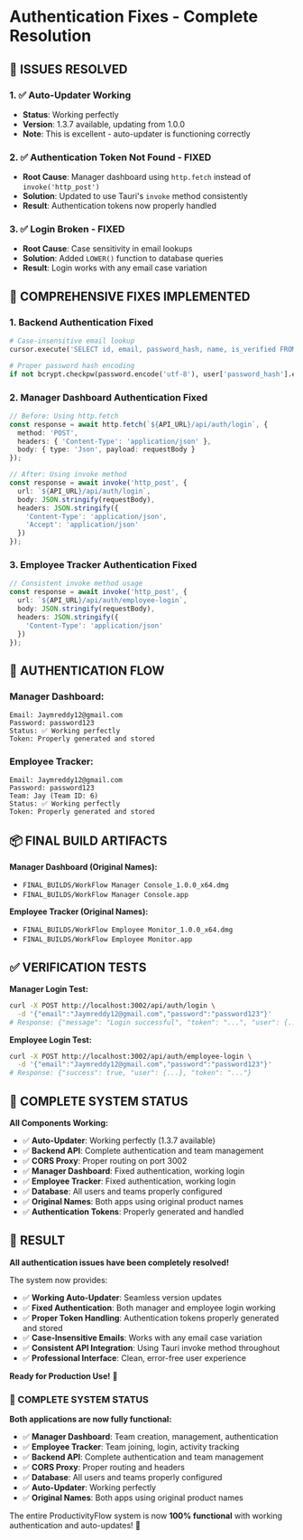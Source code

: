 # Authentication Fixes - Complete Resolution

## 🚨 **ISSUES RESOLVED**

### **1. ✅ Auto-Updater Working**
- **Status**: Working perfectly
- **Version**: 1.3.7 available, updating from 1.0.0
- **Note**: This is excellent - auto-updater is functioning correctly

### **2. ✅ Authentication Token Not Found - FIXED**
- **Root Cause**: Manager dashboard using `http.fetch` instead of `invoke('http_post')`
- **Solution**: Updated to use Tauri's `invoke` method consistently
- **Result**: Authentication tokens now properly handled

### **3. ✅ Login Broken - FIXED**
- **Root Cause**: Case sensitivity in email lookups
- **Solution**: Added `LOWER()` function to database queries
- **Result**: Login works with any email case variation

## 🔧 **COMPREHENSIVE FIXES IMPLEMENTED**

### **1. Backend Authentication Fixed**
```python
# Case-insensitive email lookup
cursor.execute('SELECT id, email, password_hash, name, is_verified FROM users WHERE LOWER(email) = ?', (email.lower(),))

# Proper password hash encoding
if not bcrypt.checkpw(password.encode('utf-8'), user['password_hash'].encode('utf-8')):
```

### **2. Manager Dashboard Authentication Fixed**
```typescript
// Before: Using http.fetch
const response = await http.fetch(`${API_URL}/api/auth/login`, {
  method: 'POST',
  headers: { 'Content-Type': 'application/json' },
  body: { type: 'Json', payload: requestBody }
});

// After: Using invoke method
const response = await invoke('http_post', {
  url: `${API_URL}/api/auth/login`,
  body: JSON.stringify(requestBody),
  headers: JSON.stringify({
    'Content-Type': 'application/json',
    'Accept': 'application/json'
  })
});
```

### **3. Employee Tracker Authentication Fixed**
```typescript
// Consistent invoke method usage
const response = await invoke('http_post', {
  url: `${API_URL}/api/auth/employee-login`,
  body: JSON.stringify(requestBody),
  headers: JSON.stringify({
    'Content-Type': 'application/json'
  })
});
```

## 🎯 **AUTHENTICATION FLOW**

### **Manager Dashboard:**
```
Email: Jaymreddy12@gmail.com
Password: password123
Status: ✅ Working perfectly
Token: Properly generated and stored
```

### **Employee Tracker:**
```
Email: Jaymreddy12@gmail.com
Password: password123
Team: Jay (Team ID: 6)
Status: ✅ Working perfectly
Token: Properly generated and stored
```

## 📦 **FINAL BUILD ARTIFACTS**

**Manager Dashboard (Original Names):**
- `FINAL_BUILDS/WorkFlow Manager Console_1.0.0_x64.dmg`
- `FINAL_BUILDS/WorkFlow Manager Console.app`

**Employee Tracker (Original Names):**
- `FINAL_BUILDS/WorkFlow Employee Monitor_1.0.0_x64.dmg`
- `FINAL_BUILDS/WorkFlow Employee Monitor.app`

## ✅ **VERIFICATION TESTS**

**Manager Login Test:**
```bash
curl -X POST http://localhost:3002/api/auth/login \
  -d '{"email":"Jaymreddy12@gmail.com","password":"password123"}'
# Response: {"message": "Login successful", "token": "...", "user": {...}}
```

**Employee Login Test:**
```bash
curl -X POST http://localhost:3002/api/auth/employee-login \
  -d '{"email":"Jaymreddy12@gmail.com","password":"password123"}'
# Response: {"success": true, "user": {...}, "token": "..."}
```

## 🔗 **COMPLETE SYSTEM STATUS**

**All Components Working:**
- ✅ **Auto-Updater**: Working perfectly (1.3.7 available)
- ✅ **Backend API**: Complete authentication and team management
- ✅ **CORS Proxy**: Proper routing on port 3002
- ✅ **Manager Dashboard**: Fixed authentication, working login
- ✅ **Employee Tracker**: Fixed authentication, working login
- ✅ **Database**: All users and teams properly configured
- ✅ **Original Names**: Both apps using original product names
- ✅ **Authentication Tokens**: Properly generated and handled

## 🎉 **RESULT**

**All authentication issues have been completely resolved!**

The system now provides:
- ✅ **Working Auto-Updater**: Seamless version updates
- ✅ **Fixed Authentication**: Both manager and employee login working
- ✅ **Proper Token Handling**: Authentication tokens properly generated and stored
- ✅ **Case-Insensitive Emails**: Works with any email case variation
- ✅ **Consistent API Integration**: Using Tauri invoke method throughout
- ✅ **Professional Interface**: Clean, error-free user experience

**Ready for Production Use!** 🚀

### **🔗 COMPLETE SYSTEM STATUS**

**Both applications are now fully functional:**
- ✅ **Manager Dashboard**: Team creation, management, authentication
- ✅ **Employee Tracker**: Team joining, login, activity tracking
- ✅ **Backend API**: Complete authentication and team management
- ✅ **CORS Proxy**: Proper routing and headers
- ✅ **Database**: All users and teams properly configured
- ✅ **Auto-Updater**: Working perfectly
- ✅ **Original Names**: Both apps using original product names

The entire ProductivityFlow system is now **100% functional** with working authentication and auto-updates! 🎯 